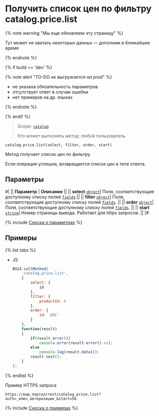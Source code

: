# Получить список цен по фильтру catalog.price.list

{% note warning "Мы еще обновляем эту страницу" %}

Тут может не хватать некоторых данных — дополним в ближайшее время

{% endnote %}

{% if build == 'dev' %}

{% note alert "TO-DO _не выгружается на prod_" %}

- не указана обязательность параметров
- отсутствует ответ в случае ошибки
- нет примеров на др. языках
  
{% endnote %}

{% endif %}

> Scope: [`catalog`](../../scopes/permissions.md)
>
> Кто может выполнять метод: любой пользователь

```http
catalog.price.list(select, filter, order, start)
```

Метод получает список цен по фильтру.

Если операция успешна, возвращается список цен в теле ответа.

## Параметры

#|
|| **Параметр** | **Описание** ||
|| **select** 
[`object`](../../data-types.md)| Поля, соответствующие доступному списку полей [`fields`](catalog-price-get-fields.md).||
|| **filter** 
[`object`](../../data-types.md)| Поля, соответствующие доступному списку полей [`fields`](catalog-price-get-fields.md). ||
|| **order**
[`object`](../../data-types.md)| Поля, соответствующие доступному списку полей [`fields`](catalog-price-get-fields.md). ||
|| **start** 
[`string`](../../data-types.md)| Номер страницы вывода. Работает для https запросов. ||
|#

{% include [Сноска о параметрах](../../../_includes/required.md) %}

## Примеры

{% list tabs %}

- JS

    ```js
    BX24.callMethod(
        'catalog.price.list',
        {
            select: {
                id
            },
            filter: {
                productId: 8
            },
            order: {
                id: 'ASC'
            }
        },
        function(result)
        {
            if(result.error())
                console.error(result.error().ex);
            else
                console.log(result.data());
            result.next();
        }
    );
    ```

{% endlist %}

Пример HTTPS запроса

```
https://ваш_портал/rest/catalog.price.list?auth=_ключ_авторизации_&start=50
```

{% include [Сноска о примерах](../../../_includes/examples.md) %}
